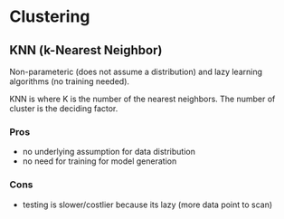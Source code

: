 ---
---

# Clustering

## KNN (k-Nearest Neighbor)
Non-parameteric (does not assume a distribution) and lazy learning algorithms (no training needed).

KNN is  where K is the number of the nearest neighbors.  The number of cluster is the deciding factor.

### Pros

* no underlying assumption for data distribution
* no need for training for model generation

### Cons

* testing is slower/costlier because its lazy (more data point to scan)
